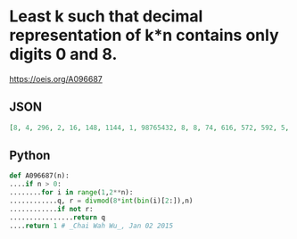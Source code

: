 # Least k such that decimal representation of k\*n contains only digits 0 and 8\.
https://oeis.org/A096687
## JSON
```JSON
[8, 4, 296, 2, 16, 148, 1144, 1, 98765432, 8, 8, 74, 616, 572, 592, 5, 5224, 49382716, 4632, 4, 3848, 4, 38296, 37, 32, 308, 326255144, 286, 303752, 296, 28648, 25, 26936, 2612, 2288, 24691358, 24, 2316, 2072, 2, 2168, 1924, 204856, 2, 197530864, 19148]
```
## Python
```Python
def A096687(n):
....if n > 0:
........for i in range(1,2**n):
............q, r = divmod(8*int(bin(i)[2:]),n)
............if not r:
................return q
....return 1 # _Chai Wah Wu_, Jan 02 2015
```
